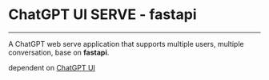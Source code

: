 # 					ChatGPT UI SERVE - fastapi

------





A ChatGPT web serve application that supports multiple users, multiple conversation, base on **fastapi**.

dependent on [ChatGPT UI](https://github.com/WongSaang/chatgpt-ui)

